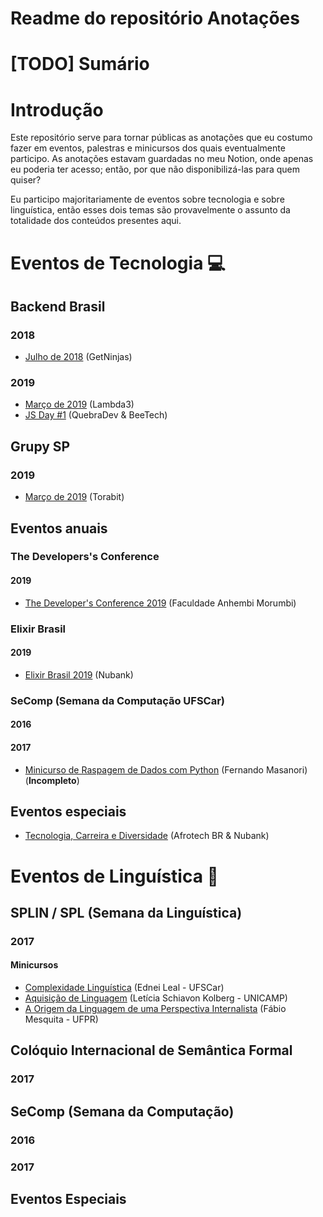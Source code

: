 # Readme do repositório Anotações

# [TODO] Sumário

# Introdução

Este repositório serve para tornar públicas as anotações que eu costumo fazer em eventos, palestras e minicursos dos quais eventualmente participo. As anotações estavam guardadas no meu Notion, onde apenas eu poderia ter acesso; então, por que não disponibilizá-las para quem quiser? 

Eu participo majoritariamente de eventos sobre tecnologia e sobre linguística, então esses dois temas são provavelmente o assunto da totalidade dos conteúdos presentes aqui.


# Eventos de Tecnologia 💻

## Backend Brasil

### 2018

* [Julho de 2018](https://github.com/guiemi-learning-center/anotacoes/blob/master/eventos_tech/backend_brasil/2018/07_08_2018_getninjas.md) (GetNinjas)

### 2019

* [Março de 2019](https://github.com/guiemi-learning-center/anotacoes/blob/master/eventos_tech/backend_brasil/2019/03_04_lambda3.md) (Lambda3)
* [JS Day #1](https://github.com/guiemi-learning-center/anotacoes/blob/master/eventos_tech/backend_brasil/2019/04_13_2019_beetech.md) (QuebraDev & BeeTech)

## Grupy SP

### 2019

* [Março de 2019](https://github.com/guiemi-learning-center/anotacoes/blob/master/eventos_tech/grupy_sp/2019/03_13_2019_torabit/grupy_torabit.md) (Torabit)

## Eventos anuais
### The Developers's Conference

#### 2019

* [The Developer's Conference 2019](https://github.com/guiemi-learning-center/anotacoes/blob/master/eventos_tech/eventos_anuais/tdc/2019/TDC_2019.md) (Faculdade Anhembi Morumbi)

### Elixir Brasil

#### 2019

* [Elixir Brasil 2019](https://github.com/guiemi-learning-center/anotacoes/blob/master/eventos_tech/eventos_anuais/elixir_brasil/2019/elixir_brasil_2019.md) (Nubank)

### SeComp (Semana da Computação UFSCar)

#### 2016

#### 2017

* [Minicurso de Raspagem de Dados com Python](https://github.com/guiemi-learning-center/anotacoes/blob/master/eventos_tech/eventos_anuais/secomp/2017/raspagem_dados.md) (Fernando Masanori) (**Incompleto**)

## Eventos especiais

* [Tecnologia, Carreira e Diversidade](https://github.com/guiemi-learning-center/anotacoes/blob/master/eventos_tech/eventos_especiais/diversidade_nubank.md) (Afrotech BR & Nubank)

# Eventos de Linguística 🦎

## SPLIN / SPL (Semana da Linguística)

### 2017

#### Minicursos

* [Complexidade Linguística](https://github.com/guiemi-learning-center/anotacoes/blob/master/eventos_linguistica/splin_spl/2017/minicursos/complexidade_linguistica.md) (Ednei Leal - UFSCar)
* [Aquisição de Linguagem](https://github.com/guiemi-learning-center/anotacoes/blob/master/eventos_linguistica/splin_spl/2017/minicursos/aquisicao_linguagem.md) (Letícia Schiavon Kolberg - UNICAMP)
* [A Origem da Linguagem de uma Perspectiva Internalista](https://github.com/guiemi-learning-center/anotacoes/blob/master/eventos_linguistica/splin_spl/2017/minicursos/origem_linguagem.md) (Fábio Mesquita - UFPR)

## Colóquio Internacional de Semântica Formal

### 2017

## SeComp (Semana da Computação)

### 2016

### 2017

## Eventos Especiais



